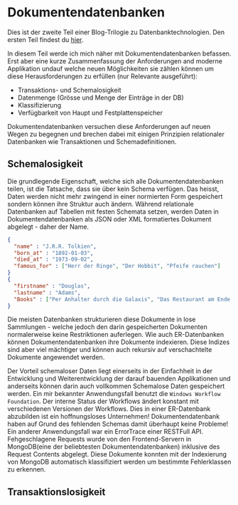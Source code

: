 # Dokumentendatenbanken

Dies ist der zweite Teil einer Blog-Trilogie zu Datenbanktechnologien. Den ersten Teil findest du [hier](blog_1.md).

In diesem Teil werde ich mich näher mit Dokumentendatenbanken befassen. Erst aber eine kurze Zusammenfassung der Anforderungen and moderne Applikation undauf welche neuen Möglichkeiten sie zählen können um diese Herausforderungen zu erfüllen (nur Relevante ausgeführt):

* Transaktions- und Schemalosigkeit
* Datenmenge (Grösse und Menge der Einträge in der DB)
* Klassifizierung
* Verfügbarkeit von Haupt und Festplattenspeicher

Dokumentendatenbanken versuchen diese Anforderungen auf neuen Wegen zu begegnen und brechen dabei mit einigen Prinzipien relationaler Datenbanken wie Transaktionen und Schemadefinitionen.

## Schemalosigkeit
Die grundlegende Eigenschaft, welche sich alle Dokumentendatenbanken teilen, ist die Tatsache, dass sie über kein Schema verfügen. Das heisst, Daten werden nicht mehr zwingend in einer normierten Form gespeichert sondern können ihre Struktur auch ändern.
Während relationale Datenbanken auf Tabellen mit festen Schemata setzen, werden Daten in Dokumentendatenbanken als JSON oder XML formatiertes Dokument abgelegt - daher der Name.

```json
{
  "name" : "J.R.R. Tolkien",
  "born_at" : "1892-01-03",
  "died_at" : "1973-09-02",
  "famous_for" : ["Herr der Ringe", "Der Hobbit", "Pfeife rauchen"]
}
{
  "firstname" : "Douglas",
  "lastname" : "Adams",
  "Books" : ["Per Anhalter durch die Galaxis", "Das Restaurant am Ende des Universums"]
}
```

Die meisten Datenbanken strukturieren diese Dokumente in lose Sammlungen - welche jedoch den darin gespeicherten Dokumenten normalerweise keine Restriktionen auferlegen. Wie auch ER-Datenbanken können Dokumentendatenbanken ihre Dokumente indexieren. Diese Indizes sind aber viel mächtiger und können auch rekursiv auf verschachtelte Dokumente angewendet werden.

Der Vorteil schemaloser Daten liegt einerseits in der Einfachheit in der Entwicklung und Weiterentwicklung der darauf bauenden Applikationen und anderseits können darin auch vollkommen Schemalose Daten gespeichert werden. Ein mir bekannter Anwendungsfall benutzt die `Windows Workflow Foundation`. Der interne Status der Workflows ändert konstant mit verschiedenen Versionen der Workflows. Dies in einer ER-Datenbank abzubilden ist ein hoffnungsloses Unternehmen! Dokumentendatenbank haben auf Grund des fehlenden Schemas damit überhaupt keine Probleme! Ein anderer Anwendungsfall war ein ErrorTrace einer RESTFull API. Fehgeschlagene Requests wurde von den Frontend-Servern in MongoDB(eine der beliebtesten Dokumentendatenbanken) inklusive des Request Contents abgelegt. Diese Dokumente konnten mit der Indexierung von MongoDB automatisch klassifiziert werden um bestimmte Fehlerklassen zu erkennen.

## Transaktionslosigkeit
